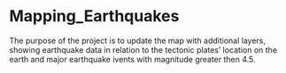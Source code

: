 # Mapping_Earthquakes
The purpose of the project is to update the map with additional layers, showing earthquake data in relation to the tectonic plates’ location on the earth and major earthquake ivents with magnitude greater then 4.5.
